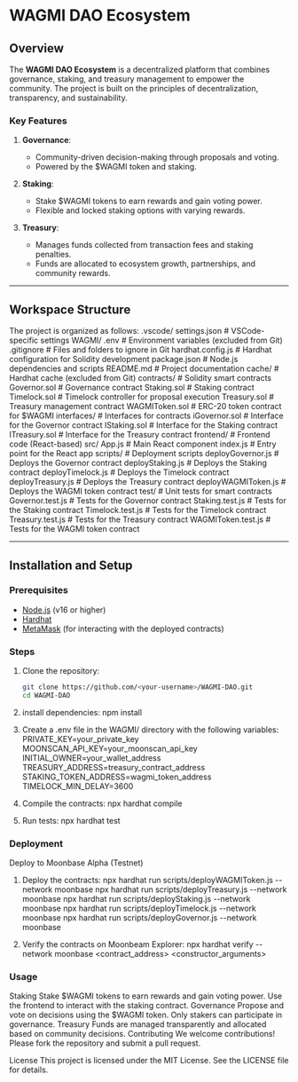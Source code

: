# WAGMI DAO Ecosystem

## Overview
The **WAGMI DAO Ecosystem** is a decentralized platform that combines governance, staking, and treasury management to empower the community. The project is built on the principles of decentralization, transparency, and sustainability.

### Key Features
1. **Governance**: 
   - Community-driven decision-making through proposals and voting.
   - Powered by the $WAGMI token and staking.

2. **Staking**:
   - Stake $WAGMI tokens to earn rewards and gain voting power.
   - Flexible and locked staking options with varying rewards.

3. **Treasury**:
   - Manages funds collected from transaction fees and staking penalties.
   - Funds are allocated to ecosystem growth, partnerships, and community rewards.

---

## Workspace Structure
The project is organized as follows:
.vscode/ 
     settings.json # VSCode-specific settings 
WAGMI/ 
     .env # Environment variables (excluded from Git) 
     .gitignore # Files and folders to ignore in Git 
     hardhat.config.js # Hardhat configuration for Solidity development 
     package.json # Node.js dependencies and scripts 
     README.md # Project documentation 
     cache/ # Hardhat cache (excluded from Git) 
     contracts/ 
          # Solidity smart contracts 
          Governor.sol # Governance contract 
          Staking.sol # Staking contract 
          Timelock.sol # Timelock controller for proposal execution 
          Treasury.sol # Treasury management contract 
          WAGMIToken.sol # ERC-20 token contract for $WAGMI 
          interfaces/ # Interfaces for contracts 
               iGovernor.sol # Interface for the Governor contract 
               IStaking.sol # Interface for the Staking contract 
               ITreasury.sol # Interface for the Treasury contract 
     frontend/ # Frontend code (React-based) 
          src/ 
               App.js # Main React component 
               index.js # Entry point for the React app 
     scripts/ # Deployment scripts 
          deployGovernor.js # Deploys the Governor contract 
          deployStaking.js # Deploys the Staking contract 
          deployTimelock.js # Deploys the Timelock contract 
          deployTreasury.js # Deploys the Treasury contract 
          deployWAGMIToken.js # Deploys the WAGMI token contract 
     test/ # Unit tests for smart contracts 
          Governor.test.js # Tests for the Governor contract 
          Staking.test.js # Tests for the Staking contract 
          Timelock.test.js # Tests for the Timelock contract 
          Treasury.test.js # Tests for the Treasury contract 
          WAGMIToken.test.js # Tests for the WAGMI token contract


---

## Installation and Setup

### Prerequisites
- [Node.js](https://nodejs.org/) (v16 or higher)
- [Hardhat](https://hardhat.org/)
- [MetaMask](https://metamask.io/) (for interacting with the deployed contracts)

### Steps
1. Clone the repository:
   ```bash
   git clone https://github.com/<your-username>/WAGMI-DAO.git
   cd WAGMI-DAO

2. install dependencies:
   npm install

3. Create a .env file in the WAGMI/ directory with the following variables:
     PRIVATE_KEY=your_private_key
     MOONSCAN_API_KEY=your_moonscan_api_key
     INITIAL_OWNER=your_wallet_address
     TREASURY_ADDRESS=treasury_contract_address
     STAKING_TOKEN_ADDRESS=wagmi_token_address
     TIMELOCK_MIN_DELAY=3600

4. Compile the contracts:
   npx hardhat compile

4. Run tests:
   npx hardhat test


### Deployment
Deploy to Moonbase Alpha (Testnet)
1. Deploy the contracts:
     npx hardhat run scripts/deployWAGMIToken.js --network moonbase
     npx hardhat run scripts/deployTreasury.js --network moonbase
     npx hardhat run scripts/deployStaking.js --network moonbase
     npx hardhat run scripts/deployTimelock.js --network moonbase
     npx hardhat run scripts/deployGovernor.js --network moonbase

2. Verify the contracts on Moonbeam Explorer:
     npx hardhat verify --network moonbase <contract_address> <constructor_arguments>

### Usage
Staking
     Stake $WAGMI tokens to earn rewards and gain voting power.
     Use the frontend to interact with the staking contract.
Governance
     Propose and vote on decisions using the $WAGMI token.
     Only stakers can participate in governance.
Treasury
     Funds are managed transparently and allocated based on community decisions.
Contributing
     We welcome contributions! Please fork the repository and submit a pull request.

License
     This project is licensed under the MIT License. See the LICENSE file for details.